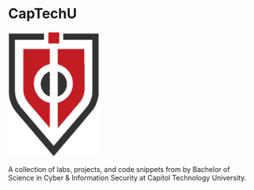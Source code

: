 # CapTechU

![Capitol Technology University Logo](images/captechu-logo.png)

A collection of labs, projects, and code snippets from by Bachelor of Science in Cyber &amp; Information Security at Capitol Technology University.
